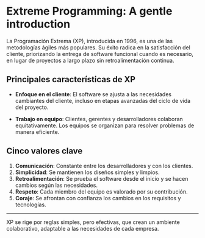 # Extreme Programming: A gentle introduction

La Programación Extrema (XP), introducida en 1996, es una de las metodologías ágiles más populares. Su éxito radica en la satisfacción del cliente, priorizando la entrega de software funcional cuando es necesario, en lugar de proyectos a largo plazo sin retroalimentación continua.

## Principales características de XP

- __Enfoque en el cliente__: El software se ajusta a las necesidades cambiantes del cliente, incluso en etapas avanzadas del ciclo de vida del proyecto.

- __Trabajo en equipo__: Clientes, gerentes y desarrolladores colaboran equitativamente. Los equipos se organizan para resolver problemas de manera eficiente.

## Cinco valores clave
1. __Comunicación__: Constante entre los desarrolladores y con los clientes.
2. __Simplicidad__: Se mantienen los diseños simples y limpios.
3. __Retroalimentación__: Se prueba el software desde el inicio y se hacen cambios según las necesidades.
4. __Respeto__: Cada miembro del equipo es valorado por su contribución.
5. __Coraje__: Se afrontan con confianza los cambios en los requisitos y tecnologías.

---
XP se rige por reglas simples, pero efectivas, que crean un ambiente colaborativo, adaptable a las necesidades de cada empresa.